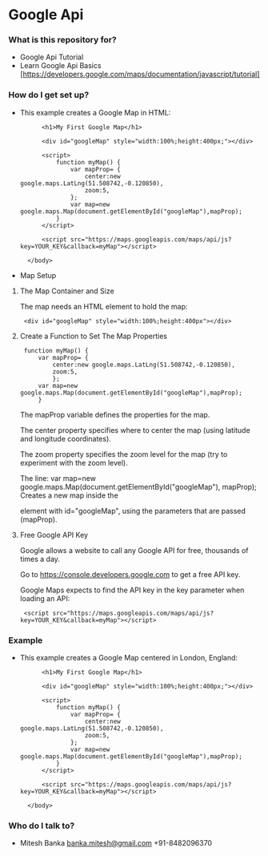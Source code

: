 # Google Api #

### What is this repository for? ###

* Google Api Tutorial
* Learn Google Api Basics [https://developers.google.com/maps/documentation/javascript/tutorial]

### How do I get set up? ###

* This example creates a Google Map in HTML:

	<html>
		<body>

			<h1>My First Google Map</h1>

			<div id="googleMap" style="width:100%;height:400px;"></div>

			<script>
				function myMap() {
					var mapProp= {
    					center:new google.maps.LatLng(51.508742,-0.120850),
    					zoom:5,
					};
					var map=new google.maps.Map(document.getElementById("googleMap"),mapProp);
				}
			</script>

			<script src="https://maps.googleapis.com/maps/api/js?key=YOUR_KEY&callback=myMap"></script>

		</body>
	</html>
	
* Map Setup

1. The Map Container and Size
  
   The map needs an HTML element to hold the map:

		<div id="googleMap" style="width:100%;height:400px"></div>
		
2. Create a Function to Set The Map Properties
  
  		function myMap() {
			var mapProp= {
    			center:new google.maps.LatLng(51.508742,-0.120850),
    			zoom:5,
				};
			var map=new google.maps.Map(document.getElementById("googleMap"),mapProp);
			}
			
  	The mapProp variable defines the properties for the map.

  	The center property specifies where to center the map (using latitude and longitude coordinates).

  	The zoom property specifies the zoom level for the map (try to experiment with the zoom level).

  	The line: 
		var map=new google.maps.Map(document.getElementById("googleMap"), mapProp); 
	Creates a new map inside the <div> element with id="googleMap", using the parameters that are passed (mapProp).

3. Free Google API Key
  
   Google allows a website to call any Google API for free, thousands of times a day.

   Go to https://console.developers.google.com to get a free API key.

   Google Maps expects to find the API key in the key parameter when loading an API:

   		<script src="https://maps.googleapis.com/maps/api/js?key=YOUR_KEY&callback=myMap"></script>

### Example ###

* This example creates a Google Map centered in London, England:

	<html>
		<body>

			<h1>My First Google Map</h1>

			<div id="googleMap" style="width:100%;height:400px;"></div>

			<script>
				function myMap() {
					var mapProp= {
    					center:new google.maps.LatLng(51.508742,-0.120850),
    					zoom:5,
					};
					var map=new google.maps.Map(document.getElementById("googleMap"),mapProp);
				}
			</script>

			<script src="https://maps.googleapis.com/maps/api/js?key=YOUR_KEY&callback=myMap"></script>

		</body>
	</html>
	
### Who do I talk to? ###

* Mitesh Banka
  banka.mitesh@gmail.com
  +91-8482096370